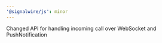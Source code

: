 ```yaml
---
'@signalwire/js': minor
---
```


Changed API for handling incoming call over WebSocket and PushNotification
